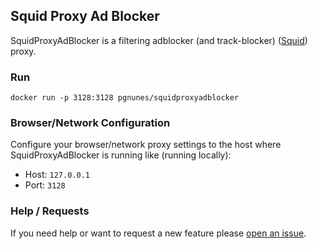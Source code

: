 ## Squid Proxy Ad Blocker
SquidProxyAdBlocker is a filtering adblocker (and track-blocker) ([Squid](http://www.squid-cache.org/ "Squid")) proxy.

### Run 
`docker run -p 3128:3128 pgnunes/squidproxyadblocker` 

### Browser/Network Configuration
Configure your browser/network proxy settings to the host where SquidProxyAdBlocker is running like (running locally):
- Host: `127.0.0.1`
- Port: `3128`

### Help / Requests
If you need help or want to request a new feature please [open an issue](https://github.com/pgnunes/SquidProxyAdBlocker/issues).

